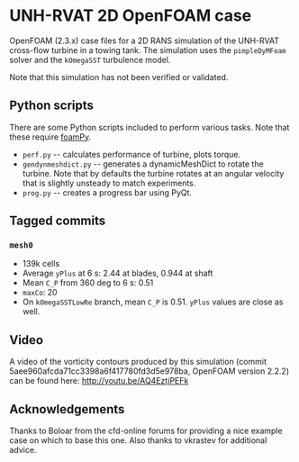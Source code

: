 UNH-RVAT 2D OpenFOAM case
=========================

OpenFOAM (2.3.x) case files for a 2D RANS simulation of the UNH-RVAT cross-flow
turbine in a towing tank. The simulation uses the `pimpleDyMFoam` solver and the
`kOmegaSST` turbulence model. 

Note that this simulation has not been verified or validated.

Python scripts
--------------
There are some Python scripts included to perform various tasks. Note that these
require [foamPy](https://github.com/petebachant/foamPy.git).

  * `perf.py` -- calculates performance of turbine, plots torque.
  * `gendynmeshdict.py` -- generates a dynamicMeshDict to rotate the turbine. 
    Note that by defaults the turbine rotates at an angular velocity that is 
    slightly unsteady to match experiments.
  * `prog.py` -- creates a progress bar using PyQt.
  
Tagged commits
--------------

### `mesh0`
  * 139k cells
  * Average `yPlus` at 6 s: 2.44 at blades, 0.944 at shaft
  * Mean `C_P` from 360 deg to 6 s: 0.51
  * `maxCo`: 20
  * On `kOmegaSSTLowRe` branch, mean `C_P` is 0.51. `yPlus` values are close
    as well.

Video
-----
A video of the vorticity contours produced by this simulation (commit
5aee960afcda71cc3398a6f417780fd3d5e978ba, OpenFOAM version 2.2.2) can be
found here: http://youtu.be/AQ4EztjPEFk

Acknowledgements
----------------
Thanks to Boloar from the cfd-online forums for providing a nice example case on
which to base this one. Also thanks to vkrastev for additional advice.

